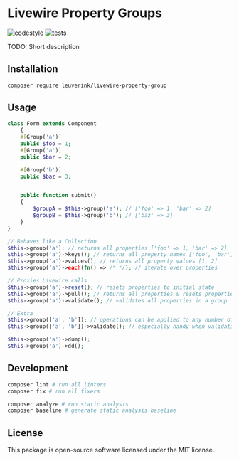 # Livewire Property Groups

[![codestyle](https://github.com/gwleuverink/livewire-property-group/actions/workflows/codestyle.yml/badge.svg)](https://github.com/gwleuverink/livewire-property-group/actions/workflows/codestyle.yml)
[![tests](https://github.com/gwleuverink/livewire-property-group/actions/workflows/tests.yml/badge.svg)](https://github.com/gwleuverink/livewire-property-group/actions/workflows/tests.yml)

TODO: Short description

## Installation

```bash
composer require leuverink/livewire-property-group
```

## Usage

```php
class Form extends Component
    {
    #[Group('a')]
    public $foo = 1;
    #[Group('a')]
    public $bar = 2;

    #[Group('b')]
    public $baz = 3;


    public function submit()
    {
        $groupA = $this->group('a'); // ['foo' => 1, 'bar' => 2]
        $groupB = $this->group('b'); // ['baz' => 3]
    }
}
```

```php
// Behaves like a Collection
$this->group('a'); // returns all properties ['foo' => 1, 'bar' => 2]
$this->group('a')->keys(); // returns all property names ['foo', 'bar']
$this->group('a')->values(); // returns all property values [1, 2]
$this->group('a')->each(fn() => /* */); // iterate over properties

// Proxies Livewire calls
$this->group('a')->reset(); // resets properties to initial state
$this->group('a')->pull(); // returns all properties & resets properties to initial state
$this->group('a')->validate(); // validates all properties in a group

// Extra
$this->group(['a', 'b']); // operations can be applied to any number of groups
$this->group(['a', 'b'])->validate(); // especially handy when validating

$this->group('a')->dump();
$this->group('a')->dd();
```

## Development

```bash
composer lint # run all linters
composer fix # run all fixers

composer analyze # run static analysis
composer baseline # generate static analysis baseline
```

## License

This package is open-source software licensed under the MIT license.
